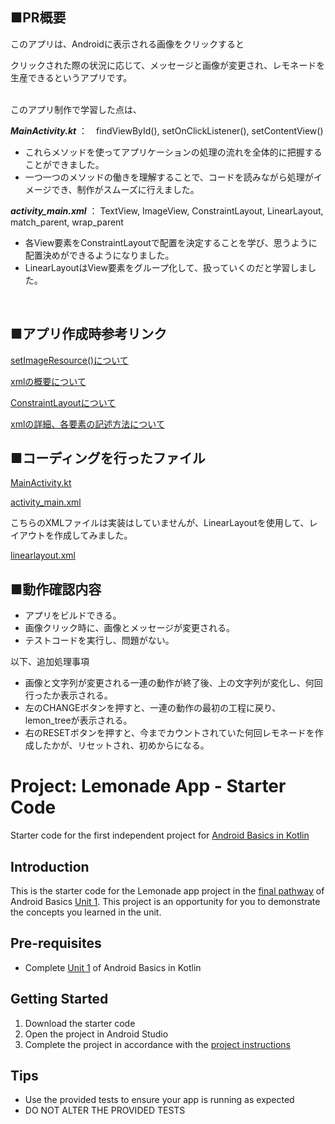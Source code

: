 ■PR概要
---
このアプリは、Androidに表示される画像をクリックすると

クリックされた際の状況に応じて、メッセージと画像が変更され、レモネードを生産できるというアプリです。

<br>
このアプリ制作で学習した点は、

***MainActivity.kt*** ：　findViewById(), setOnClickListener(), setContentView()
- これらメソッドを使ってアプリケーションの処理の流れを全体的に把握することができました。
- 一つ一つのメソッドの働きを理解することで、コードを読みながら処理がイメージでき、制作がスムーズに行えました。


***activity_main.xml*** ： TextView, ImageView, ConstraintLayout, LinearLayout, match_parent, wrap_parent

- 各View要素をConstraintLayoutで配置を決定することを学び、思うように配置決めができるようになりました。
- LinearLayoutはView要素をグループ化して、扱っていくのだと学習しました。

<br>

■アプリ作成時参考リンク
---
[setImageResource()について](https://codeforfun.jp/android-studio-how-to-change-image-of-imageview-dynamically/)

[xmlの概要について](https://qiita.com/mii-chang/items/ee965c1e8826d4e59414)

[ConstraintLayoutについて](https://qiita.com/hoshiume11/items/6cbcce32b58292715ad7)

[xmlの詳細、各要素の記述方法について](https://mixi-developers.mixi.co.jp/22-technical-training-5fc362a9dc41#9b26)



■コーディングを行ったファイル
---
[MainActivity.kt](https://github.com/hirotomo-yamazaki/LemonadeApp/blob/0d3b1438bdec45054b6003e484141a0ab8a20dd8/app/src/main/java/com/example/lemonade/MainActivity.kt)

[activity_main.xml](https://github.com/hirotomo-yamazaki/LemonadeApp/blob/0d3b1438bdec45054b6003e484141a0ab8a20dd8/app/src/main/res/layout/activity_main.xml)

こちらのXMLファイルは実装はしていませんが、LinearLayoutを使用して、レイアウトを作成してみました。

[linearlayout.xml](https://github.com/hirotomo-yamazaki/LemonadeApp/blob/f01fe63bf26c58596122afbfa3339d1a551d8c0a/app/src/main/res/layout/linearlayout.xml)



■動作確認内容
---
- アプリをビルドできる。
- 画像クリック時に、画像とメッセージが変更される。
- テストコードを実行し、問題がない。

以下、追加処理事項
- 画像と文字列が変更される一連の動作が終了後、上の文字列が変化し、何回行ったか表示される。
- 左のCHANGEボタンを押すと、一連の動作の最初の工程に戻り、lemon_treeが表示される。
- 右のRESETボタンを押すと、今までカウントされていた何回レモネードを作成したかが、リセットされ、初めからになる。



Project: Lemonade App - Starter Code
==================================

Starter code for the first independent project for [Android Basics in Kotlin](https://developer.android.com/courses/android-basics-kotlin/course)

Introduction
------------

This is the starter code for the Lemonade app project in the [final pathway](https://developer.android.com/courses/pathways/android-basics-kotlin-four) of Android Basics [Unit 1](https://developer.android.com/courses/android-basics-kotlin/unit-1). This project is an opportunity for you to demonstrate the concepts you learned in the unit.

Pre-requisites
--------------

- Complete [Unit 1](https://developer.android.com/courses/android-basics-kotlin/unit-1) of Android Basics in Kotlin

Getting Started
---------------

1. Download the starter code
2. Open the project in Android Studio
3. Complete the project in accordance with the [project instructions](https://developer.android.com/codelabs/basic-android-kotlin-training-project-lemonade)

Tips
----

- Use the provided tests to ensure your app is running as expected
- DO NOT ALTER THE PROVIDED TESTS
